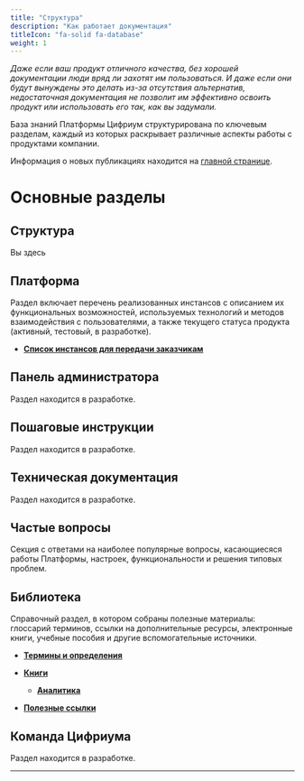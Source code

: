 ```yaml
---
title: "Структура"
description: "Как работает документация"
titleIcon: "fa-solid fa-database"
weight: 1
---
```

*Даже если ваш продукт отличного качества, без хорошей документации люди вряд ли захотят им пользоваться. И даже если они будут вынуждены это делать из-за отсутствия альтернатив, недостаточная документация не позволит им эффективно освоить продукт или использовать его так, как вы задумали.*

База знаний Платформы Цифриум структурирована по ключевым разделам, каждый из которых раскрывает различные аспекты работы с продуктами компании.

Информация о новых публикациях находится на [главной странице](/).

# Основные разделы

## Структура
Вы здесь

## Платформа
   
   Раздел включает перечень реализованных инстансов с описанием их функциональных возможностей, используемых технологий и методов взаимодействия с пользователями, а также текущего статуса продукта (активный, тестовый, в разработке).

- [**Список инстансов для передачи заказчикам**](platform/main/pl_1.md)

## Панель администратора 
   
   Раздел находится в разработке.

## Пошаговые инструкции  
   
   Раздел находится в разработке.


## Техническая документация
   
   Раздел находится в разработке.

## Частые вопросы  
   
   Секция с ответами на наиболее популярные вопросы, касающиесяся работы Платформы, настроек, функциональности и решения типовых проблем.

## Библиотека
   
   Справочный раздел, в котором собраны полезные материалы: глоссарий терминов, ссылки на дополнительные ресурсы, электронные книги, учебные пособия и другие вспомогательные источники.

- [**Термины и определения**](library/terms.md)

- [**Книги**](library/books.md)

   - [**Аналитика**](library/books/analitics.md#аналитика)

- [**Полезные ссылки**](library/links.md)

## Команда Цифриума  
   
   Раздел находится в разработке.

---